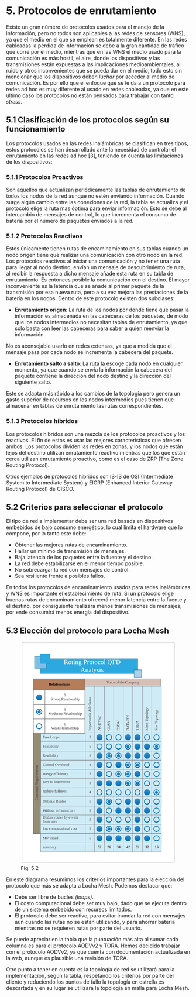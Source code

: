 # 5. Protocolos de enrutamiento

Existe un gran número de protocolos usados para el manejo de la información, pero no todos son aplicables a las redes de sensores (WNS), ya que el medio en el que se emplean es totalmente diferente. En las redes cableadas la pérdida de información se debe a la gran cantidad de tráfico que corre por el medio, mientras que en las WNS el medio usado para la comunicación es más hostil, el aire, donde los dispositivos y las transmisiones están expuestas a las implicaciones medioambientales, al ruido y otros inconvenientes que se pueda dar en el medio, todo esto sin mencionar que los dispositivos deben _luchar_ por acceder al medio de comunicación. Es por ello que el enfoque que se le da a un protocolo para redes ad hoc es muy diferente al usado en redes cableadas, ya que en este último caso los protocolos no están pensados para trabajar con tanto _stress_. 

## 5.1 Clasificación de los protocolos según su funcionamiento 
Los protocolos usados en las redes inalámbricas se clasifican en tres tipos, estos protocolos se han desarrollado ante la necesidad de controlar el enrutamiento en las redes ad hoc [3], teniendo en cuenta las limitaciones de los dispositivos:

### 5.1.1 Protocolos Proactivos

Son aquellos que actualizan periódicamente las tablas de enrutamiento de todos los nodos de la red aunque no estén enviando información. Cuando surge algún cambio entre las conexiones de la red, la tabla se actualiza y el protocolo elige la ruta mas óptima para enviar información. Esto se debe al intercambio de mensajes de control, lo que incrementa el consumo de batería por el número de paquetes enviados a la red.

### 5.1.2 Protocolos Reactivos 

Estos únicamente tienen rutas de encaminamiento en sus tablas cuando un nodo origen tiene que realizar una comunicación con otro nodo en la red. Los protocolos reactivos al iniciar una comunicación y no tener una ruta para llegar al nodo destino, envían un mensaje de descubrimiento de ruta, al recibir la respuesta a dicho mensaje añade esta ruta en su tabla de enrutamiento. Es entonces posible la comunicación con el destino. El mayor inconveniente es la latencia que se añade al primer paquete de la transmisión por esa nueva ruta, pero a su vez mejora las prestaciones de la batería en los nodos. Dentro de este protocolo existen dos subclases: 

- **Enrutamiento origen**: La ruta de los nodos por donde tiene que pasar la información es almacenada en las cabeceras de los paquetes, de modo que los nodos intermedios no necesitan tablas de enrutamiento, ya que solo basta con leer las cabeceras para saber a quien reenviar la información. 

No es aconsejable usarlo en redes extensas, ya que a medida que el mensaje pasa por cada nodo se incrementa la cabecera del paquete.

- **Enrutamiento salto a salto**: La ruta la escoge cada nodo en cualquier momento, ya que cuando se envía la información la cabecera del paquete contiene la dirección del nodo destino y la dirección del siguiente salto. 

Este se adapta más rápido a los cambios de la topología pero genera un gasto superior de recursos en los nodos intermedios pues tienen que almacenar en tablas de enrutamiento las rutas correspondientes. 

### 5.1.3 Protocolos híbridos 
Los protocolos híbridos son una mezcla de los protocolos proactivos y los reactivos. El fin de estos es usar las mejores características que ofrecen ambos. Los protocolos dividen las redes en zonas, y los nodos que están lejos del destino utilizan enrutamiento reactivo mientras que los que están cerca utilizan enrutamiento proactivo, como es el caso de ZRP (The Zone Routing Protocol). 

Otros ejemplos de protocolos híbridos son IS-IS de OSI (Intermediate System to Intermediate System) y EIGRP (Enhanced Interior Gateway Routing Protocol) de CISCO. 


## 5.2 Criterios para seleccionar el protocolo

El tipo de red a implementar debe ser una red basada en dispositivos embebidos de bajo consumo energético, lo cual limita el hardware que lo compone, por lo tanto este debe:
- Obtener las mejores rutas de encaminamiento.
- Hallar un mínimo de transmisión de mensajes.
- Baja latencia de los paquetes entre la fuente y el destino.
- La red debe estabilizarse en el menor tiempo posible.
- No sobrecargar la red con mensajes de control.
- Sea resiliente frente a posibles fallos.

En todos los protocolos de encaminamiento usados para redes inalámbricas y WNS es importante el establecimiento de ruta. Si un protocolo elige buenas rutas de encaminamiento ofrecerá menor latencia entre la fuente y el destino, por consiguiente realizará menos transmisiones de mensajes, por ende consumirá menos energía del dispositivo.


## 5.3 Elección del protocolo para Locha Mesh


<figure>
    <img src="pics/protocolo_seleccion.svg">
    <figcaption>Fig. 5.2</figcaption>
</figure>


En este diagrama resumimos los criterios importantes para la elección del protocolo que más se adapta a Locha Mesh. Podemos destacar que: 

- Debe ser libre de bucles _(loops)_.
- El costo computacional debe ser muy bajo, dado que se ejecuta dentro de un sistema embebido con recursos limitados.
- El protocolo debe ser reactivo, para evitar inundar la red con mensajes aún cuando las rutas no se están utilizando, y para ahorrar batería mientras no se requieren rutas por parte del usuario.

Se puede apreciar en la tabla que la puntuación más alta al sumar cada columna es para el protocolo AODVv2 y TORA. Hemos decidido trabajar con el protocolo AODVv2, ya que cuenta con documentación actualizada en la web, aunque es plausible una revisión de TORA.

Otro punto a tener en cuenta es la topología de red se utilizará para la implementación, según la tabla, respetando los criterios por parte del cliente y reduciendo los puntos de fallo la topología en estrella es descartada y en su lugar se utilizará la topología en malla para Locha Mesh.

